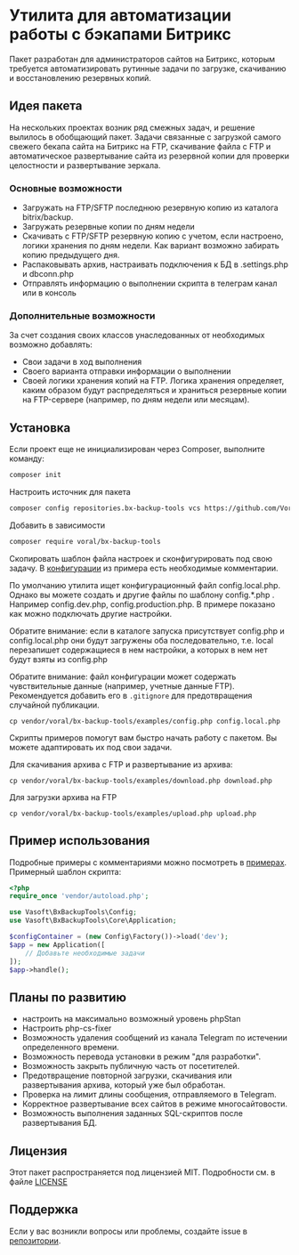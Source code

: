 # Утилита для автоматизации работы с бэкапами Битрикс

Пакет разработан для администраторов сайтов на Битрикс, которым требуется автоматизировать рутинные задачи по загрузке,
скачиванию и восстановлению резервных копий.

## Идея пакета

На нескольких проектах возник ряд смежных задач, и решение вылилось в обобщающий пакет. Задачи связанные с загрузкой
самого свежего бекапа сайта на Битрикс на FTP, скачивание файла с FTP и автоматическое развертывание сайта из резервной
копии для проверки целостности и развертывание зеркала.

### Основные возможности

* Загружать на FTP/SFTP последнюю резервную копию из каталога bitrix/backup.
* Загружать резервные копии по дням недели
* Скачивать с FTP/SFTP резервную копию с учетом, если настроено, логики хранения по дням недели. Как вариант возможно
  забирать копию предыдущего дня.
* Распаковывать архив, настраивать подключения к БД в .settings.php и dbconn.php
* Отправлять информацию о выполнении скрипта в телеграм канал или в консоль

### Дополнительные возможности

За счет создания своих классов унаследованных от необходимых возможно добавлять:

* Свои задачи в ход выполнения
* Своего варианта отправки информации о выполнении
* Своей логики хранения копий на FTP. Логика хранения определяет, каким образом будут распределяться и храниться
  резервные копии на FTP-сервере (например, по дням недели или месяцам).

## Установка

Если проект еще не инициализирован через Composer, выполните команду:

```bash
composer init
```

Настроить источник для пакета

```bash
composer config repositories.bx-backup-tools vcs https://github.com/Voral/BxBackupTools.git
```

Добавить в зависимости

```bash
composer require voral/bx-backup-tools
```

Скопировать шаблон файла настроек и сконфигурировать под свою задачу.
В [конфигурации](https://github.com/Voral/BxBackupTools/blob/master/examples/config.php) из примера есть необходимые
комментарии.

По умолчанию утилита ищет конфигурационный файл config.local.php. Однако вы можете создать и другие файлы по шаблону
config.*.php . Например config.dev.php, config.production.php. В примере показано как можно подключать другие настройки.

Обратите внимание: если в каталоге запуска присутствует config.php и config.local.php они будут загружены оба
последовательно, т.е. local перезапишет содержащиеся в нем настройки, а которых в нем нет будут взяты из config.php

Обратите внимание: файл конфигурации может содержать чувствительные данные (например, учетные данные FTP). Рекомендуется
добавить его в `.gitignore` для предотвращения случайной публикации.

```
cp vendor/voral/bx-backup-tools/examples/config.php config.local.php
```

Скрипты примеров помогут вам быстро начать работу с пакетом. Вы можете адаптировать их под свои задачи.

Для скачивания архива с FTP и развертывание из архива:

```
cp vendor/voral/bx-backup-tools/examples/download.php download.php
```

Для загрузки архива на FTP

```
cp vendor/voral/bx-backup-tools/examples/upload.php upload.php
```

## Пример использования

Подробные примеры с комментариями можно посмотреть
в [примерах](https://github.com/Voral/BxBackupTools/tree/master/examples). Примерный шаблон скрипта:

```php
<?php
require_once 'vendor/autoload.php';

use Vasoft\BxBackupTools\Config;
use Vasoft\BxBackupTools\Core\Application;

$configContainer = (new Config\Factory())->load('dev');
$app = new Application([
    // Добавьте необходимые задачи
]);
$app->handle();
```

## Планы по развитию

- настроить на максимально возможный уровень phpStan
- Настроить php-cs-fixer
- Возможность удаления сообщений из канала Telegram по истечении определенного времени.
- Возможность перевода установки в режим "для разработки".
- Возможность закрыть публичную часть от посетителей.
- Предотвращение повторной загрузки, скачивания или развертывания архива, который уже был обработан.
- Проверка на лимит длины сообщения, отправляемого в Telegram.
- Корректное развертывание всех сайтов в режиме многосайтовости.
- Возможность выполнения заданных SQL-скриптов после развертывания БД.

## Лицензия

Этот пакет распространяется под лицензией MIT. Подробности см. в
файле [LICENSE](https://github.com/Voral/BxBackupTools/blob/master/LICENSE.md)

## Поддержка

Если у вас возникли вопросы или проблемы, создайте issue в [репозитории](https://github.com/Voral/BxBackupTools/issues).
